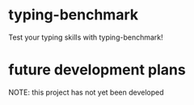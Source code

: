 # typing-benchmark
Test your typing skills with typing-benchmark!

# future development plans
NOTE: this project has not yet been developed
